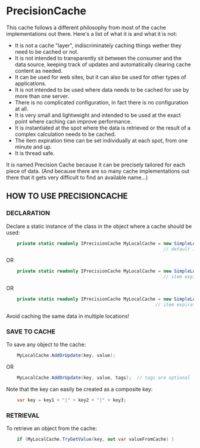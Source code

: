 # PrecisionCache

This cache follows a different philosophy from most of the cache implementations out there. Here's a list of what it is and what it is not:

* It is not a cache "layer", indiscriminately caching things wether they need to be cached or not.
* It is not intended to transparently sit between the consumer and the data source, keeping track of updates and automatically clearing cache content as needed.
* It can be used for web sites, but it can also be used for other types of applications.
* It is not intended to be used where data needs to be cached for use by more than one server.
* There is no complicated configuration, in fact there is no configuration at all.
* It is very small and lightweight and intended to be used at the exact point where caching can improve performance.
* It is instantiated at the spot where the data is retrieved or the result of a complex calculation needs to be cached.
* The item expiration time can be set individually at each spot, from one minute and up.
* It is thread safe.

It is named Precision Cache because it can be precisely tailored for each piece of data. 
(And because there are so many cache implementations out there that it gets very difficult to find an available name...)

## HOW TO USE PRECISIONCACHE

### DECLARATION

Declare a static instance of the class in the object where a cache should be used:

```C#
    private static readonly IPrecisionCache MyLocalCache = new SimpleLocalCache();  
                                                           // default item expiration: 30 m
```
OR		

```C#	
    private static readonly IPrecisionCache MyLocalCache = new SimpleLocalCache(5);  
                                                           // item expiration: 5 m
```
OR 

```C#
    private static readonly IPrecisionCache MyLocalCache = new SimpleLocalCache(5, 10); 
                                                        // item expiration: 5 m, trim expired items every 10 m
```

Avoid caching the same data in multiple locations! 


### SAVE TO CACHE

To save any object to the cache:

```C#
    MyLocalCache.AddOrUpdate(key, value);
```
OR			

```C#
    MyLocalCache.AddOrUpdate(key, value, tags);  // tags are optional
```
Note that the key can easily be created as a composite key:

```C#
    var key = key1 + "|" + key2 + "|" + key3;
```

### RETRIEVAL

To retrieve an object from the cache:

```C#
    if (MyLocalCache.TryGetValue(key, out var valueFromCache) )
```

